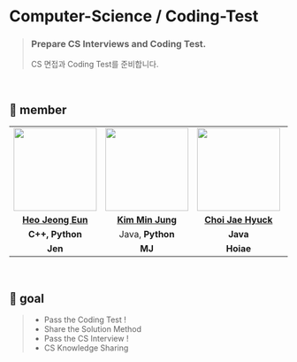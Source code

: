# Computer-Science / Coding-Test

> ### Prepare CS Interviews and Coding Test.
> CS 면접과 Coding Test를 준비합니다. 

<br>

## 👋 member 
<table>
  <tr>
    <td align="center"><a href="https://github.com/Heo-Jeong-Eun"><img src="https://avatars.githubusercontent.com/Heo-Jeong-Eun" width="150px;" alt="">
    <td align="center"><a href="https://github.com/pushedrumex"><img src="https://avatars.githubusercontent.com/pushedrumex" width="150px;" alt="">
    <td align="center"><a href="https://github.com/hoiae"><img src="https://avatars.githubusercontent.com/hoiae" width="150px;" alt="">
    <td align="center"><a href="https://github.com/sronger"><img src="https://avatars.githubusercontent.com/sronger" width="150px;" alt="">
    <td align="center"><a href="https://github.com/ddang-jung"><img src="https://avatars.githubusercontent.com/ddang-jung" width="150px;" alt="">
    </td>
  </tr>
  <tr>
    <td align="center"><a href="https://github.com/Heo-Jeong-Eun"><b>Heo Jeong Eun</b></td>
    <td align="center"><a href="https://github.com/pushedrumex"><b>Kim Min Jung</b></td>
    <td align="center"><a href="https://github.com/hoiae"><b>Choi Jae Hyuck</b></td>
    <td align="center"><a href="https://github.com/sronger"><b>Kim Jun Tae</b></td>
    <td align="center"><a href="https://github.com/ddang-jung"><b>Kim Hyeon Jung</b></td>
  </tr>
  <tr>
    <td align="center"><strong>C++, Python</strong></td>
    <td align="center">Java, <strong>Python</strong></td>
    <td align="center"><strong>Java</strong></td>
    <td align="center"><strong>Python</strong></td>
    <td align="center"><strong>C</strong></td>
  </tr>
  <tr>
    <td align="center"><strong>Jen</strong></td>
    <td align="center"><strong>MJ</strong></td>
    <td align="center"><strong>Hoiae</strong></td>
    <td align="center"><strong>JT</strong></td>
    <td align="center"><strong>Hyeonjun</strong></td>
  </tr>
</table>

<br>

## 🚀 goal
> - Pass the Coding Test ! 
> - Share the Solution Method
> - Pass the CS Interview !
> - CS Knowledge Sharing
